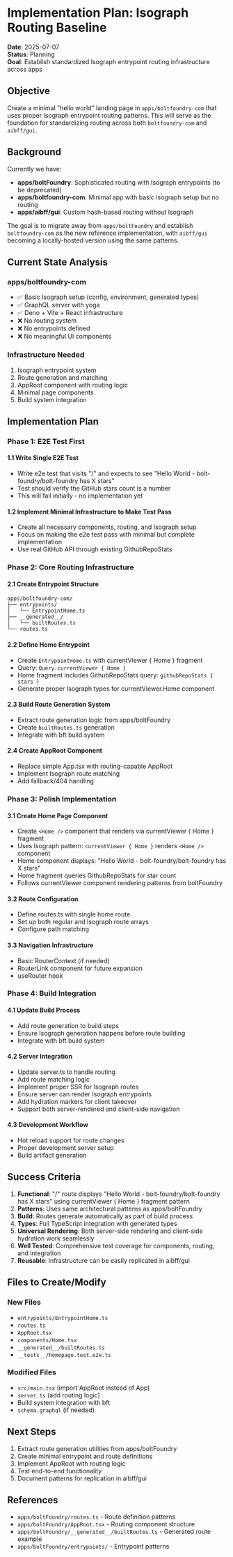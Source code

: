 # Implementation Plan: Isograph Routing Baseline

**Date**: 2025-07-07\
**Status**: Planning\
**Goal**: Establish standardized Isograph entrypoint routing infrastructure
across apps

## Objective

Create a minimal "hello world" landing page in `apps/boltfoundry-com` that uses
proper Isograph entrypoint routing patterns. This will serve as the foundation
for standardizing routing across both `boltfoundry-com` and `aibff/gui`.

## Background

Currently we have:

- **apps/boltFoundry**: Sophisticated routing with Isograph entrypoints (to be
  deprecated)
- **apps/boltfoundry-com**: Minimal app with basic Isograph setup but no routing
- **apps/aibff/gui**: Custom hash-based routing without Isograph

The goal is to migrate away from `apps/boltFoundry` and establish
`boltfoundry-com` as the new reference implementation, with `aibff/gui` becoming
a locally-hosted version using the same patterns.

## Current State Analysis

### apps/boltfoundry-com

- ✅ Basic Isograph setup (config, environment, generated types)
- ✅ GraphQL server with yoga
- ✅ Deno + Vite + React infrastructure
- ❌ No routing system
- ❌ No entrypoints defined
- ❌ No meaningful UI components

### Infrastructure Needed

1. Isograph entrypoint system
2. Route generation and matching
3. AppRoot component with routing logic
4. Minimal page components
5. Build system integration

## Implementation Plan

### Phase 1: E2E Test First

#### 1.1 Write Single E2E Test

- Write e2e test that visits "/" and expects to see "Hello World -
  bolt-foundry/bolt-foundry has X stars"
- Test should verify the GitHub stars count is a number
- This will fail initially - no implementation yet

#### 1.2 Implement Minimal Infrastructure to Make Test Pass

- Create all necessary components, routing, and Isograph setup
- Focus on making the e2e test pass with minimal but complete implementation
- Use real GitHub API through existing GithubRepoStats

### Phase 2: Core Routing Infrastructure

#### 2.1 Create Entrypoint Structure

```
apps/boltfoundry-com/
├── entrypoints/
│   └── EntrypointHome.ts
├── __generated__/
│   └── builtRoutes.ts
└── routes.ts
```

#### 2.2 Define Home Entrypoint

- Create `EntrypointHome.ts` with currentViewer { Home } fragment
- Query: `Query.currentViewer { Home }`
- Home fragment includes GithubRepoStats query: `githubRepoStats { stars }`
- Generate proper Isograph types for currentViewer.Home component

#### 2.3 Build Route Generation System

- Extract route generation logic from apps/boltFoundry
- Create `builtRoutes.ts` generation
- Integrate with bft build system

#### 2.4 Create AppRoot Component

- Replace simple App.tsx with routing-capable AppRoot
- Implement Isograph route matching
- Add fallback/404 handling

### Phase 3: Polish Implementation

#### 3.1 Create Home Page Component

- Create `<Home />` component that renders via currentViewer { Home } fragment
- Uses Isograph pattern: `currentViewer { Home }` renders `<Home />` component
- Home component displays: "Hello World - bolt-foundry/bolt-foundry has X stars"
- Home fragment queries GithubRepoStats for star count
- Follows currentViewer component rendering patterns from boltFoundry

#### 3.2 Route Configuration

- Define routes.ts with single home route
- Set up both regular and Isograph route arrays
- Configure path matching

#### 3.3 Navigation Infrastructure

- Basic RouterContext (if needed)
- RouterLink component for future expansion
- useRouter hook

### Phase 4: Build Integration

#### 4.1 Update Build Process

- Add route generation to build steps
- Ensure Isograph generation happens before route building
- Integrate with bft build system

#### 4.2 Server Integration

- Update server.ts to handle routing
- Add route matching logic
- Implement proper SSR for Isograph routes
- Ensure server can render Isograph entrypoints
- Add hydration markers for client takeover
- Support both server-rendered and client-side navigation

#### 4.3 Development Workflow

- Hot reload support for route changes
- Proper development server setup
- Build artifact generation

## Success Criteria

1. **Functional**: "/" route displays "Hello World - bolt-foundry/bolt-foundry
   has X stars" using currentViewer { Home } fragment pattern
2. **Patterns**: Uses same architectural patterns as apps/boltFoundry
3. **Build**: Routes generate automatically as part of build process
4. **Types**: Full TypeScript integration with generated types
5. **Universal Rendering**: Both server-side rendering and client-side hydration
   work seamlessly
6. **Well Tested**: Comprehensive test coverage for components, routing, and
   integration
7. **Reusable**: Infrastructure can be easily replicated in aibff/gui

## Files to Create/Modify

### New Files

- `entrypoints/EntrypointHome.ts`
- `routes.ts`
- `AppRoot.tsx`
- `components/Home.tsx`
- `__generated__/builtRoutes.ts`
- `__tests__/homepage.test.e2e.ts`

### Modified Files

- `src/main.tsx` (import AppRoot instead of App)
- `server.ts` (add routing logic)
- Build system integration with bft
- `schema.graphql` (if needed)

## Next Steps

1. Extract route generation utilities from apps/boltFoundry
2. Create minimal entrypoint and route definitions
3. Implement AppRoot with routing logic
4. Test end-to-end functionality
5. Document patterns for replication in aibff/gui

## References

- `apps/boltFoundry/routes.ts` - Route definition patterns
- `apps/boltFoundry/AppRoot.tsx` - Routing component structure
- `apps/boltFoundry/__generated__/builtRoutes.ts` - Generated route example
- `apps/boltFoundry/entrypoints/` - Entrypoint patterns

